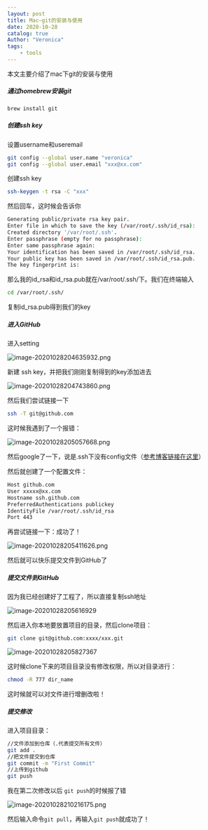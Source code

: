 ```yaml
---
layout: post
title: Mac—git的安装与使用
date: 2020-10-28
catalog: true
Author: "Veronica" 
tags:     
	- tools
---
```


本文主要介绍了mac下git的安装与使用



##### 通过homebrew安装git

```bash
brew install git
```



##### 创建ssh key

设置username和useremail

```bash
git config --global user.name "veronica"
git config --global user.email "xxx@xx.com"
```

创建ssh key

```bash
ssh-keygen -t rsa -C "xxx"
```

然后回车，这时候会告诉你

```bash
Generating public/private rsa key pair.
Enter file in which to save the key (/var/root/.ssh/id_rsa): 
Created directory '/var/root/.ssh'.
Enter passphrase (empty for no passphrase): 
Enter same passphrase again: 
Your identification has been saved in /var/root/.ssh/id_rsa.
Your public key has been saved in /var/root/.ssh/id_rsa.pub.
The key fingerprint is:
```

那么我的id_rsa和id_rsa.pub就在/var/root/.ssh/下。我们在终端输入

```bash
cd /var/root/.ssh/
```

复制id_rsa.pub得到我们的key



##### 进入GitHub

进入setting

![image-20201028204635932.png](https://i.loli.net/2020/10/28/xTJoa2RPWyFvBZw.png)

新建 ssh key，并把我们刚刚复制得到的key添加进去

![image-20201028204743860.png](https://i.loli.net/2020/10/28/5EsvkgYmfraP7B8.png)

然后我们尝试链接一下

```bash
ssh -T git@github.com 
```

这时候我遇到了一个报错：

![image-20201028205057668.png](https://i.loli.net/2020/10/28/F7OXxWLRmpc4MsP.png)

然后google了一下，说是.ssh下没有config文件（[参考博客链接在这里](https://blog.csdn.net/MBuger/article/details/70226712)）

然后就创建了一个配置文件：

```bash
Host github.com  
User xxxxx@xx.com  
Hostname ssh.github.com  
PreferredAuthentications publickey  
IdentityFile /var/root/.ssh/id_rsa  
Port 443
```

再尝试链接一下：成功了！

![image-20201028205411626.png](https://i.loli.net/2020/10/28/ybfJnp6jemE9G1d.png)

然后就可以快乐提交文件到GitHub了



##### 提交文件到GitHub

因为我已经创建好了工程了，所以直接复制ssh地址

![image-20201028205616929](https://i.loli.net/2020/10/28/4uiTtBlbOQaZj5c.png)

然后进入你本地要放置项目的目录，然后clone项目：

```bash
git clone git@github.com:xxxx/xxx.git
```

![image-20201028205827367](https://i.loli.net/2020/10/28/aL5On9w6Zy37lAs.png)

这时候clone下来的项目目录没有修改权限，所以对目录进行：

```bash
chmod -R 777 dir_name
```

这时候就可以对文件进行增删改啦！



##### 提交修改

进入项目目录：

```bash
//文件添加到仓库（.代表提交所有文件）
git add .
//把文件提交到仓库
git commit -m "First Commit"
//上传到github
git push
```

我在第二次修改以后 ```git push```的时候报了错

![image-20201028210216175.png](https://i.loli.net/2020/10/28/dD6wAthLe4gSXap.png)

然后输入命令```git pull```，再输入```git push```就成功了！
